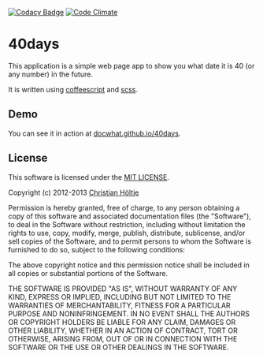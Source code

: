 [![Codacy Badge](https://api.codacy.com/project/badge/Grade/ff5f12f7da5649599b4aaf433488e997)](https://www.codacy.com/app/docwhat/40days?utm_source=github.com&amp;utm_medium=referral&amp;utm_content=docwhat/40days&amp;utm_campaign=Badge_Grade)
[![Code Climate](https://codeclimate.com/github/docwhat/40days.png)](https://codeclimate.com/github/docwhat/40days)

# 40days

This application is a simple web page app to show you what date it is
40 (or any number) in the future.

It is written using [coffeescript](http://coffeescript.org/) and [scss](http://sass-lang.com/).

## Demo

You can see it in action at [docwhat.github.io/40days](http://docwhat.github.io/40days/).

## License

This software is licensed under the [MIT LICENSE](http://opensource.org/licenses/MIT).

Copyright (c) 2012-2013 [Christian Höltje](http://docwhat.org/)

Permission is hereby granted, free of charge, to any person obtaining a copy of
this software and associated documentation files (the "Software"), to deal in
the Software without restriction, including without limitation the rights to
use, copy, modify, merge, publish, distribute, sublicense, and/or sell copies
of the Software, and to permit persons to whom the Software is furnished to do
so, subject to the following conditions:

The above copyright notice and this permission notice shall be included in all
copies or substantial portions of the Software.

THE SOFTWARE IS PROVIDED "AS IS", WITHOUT WARRANTY OF ANY KIND, EXPRESS OR
IMPLIED, INCLUDING BUT NOT LIMITED TO THE WARRANTIES OF MERCHANTABILITY,
FITNESS FOR A PARTICULAR PURPOSE AND NONINFRINGEMENT. IN NO EVENT SHALL THE
AUTHORS OR COPYRIGHT HOLDERS BE LIABLE FOR ANY CLAIM, DAMAGES OR OTHER
LIABILITY, WHETHER IN AN ACTION OF CONTRACT, TORT OR OTHERWISE, ARISING FROM,
OUT OF OR IN CONNECTION WITH THE SOFTWARE OR THE USE OR OTHER DEALINGS IN THE
SOFTWARE.
